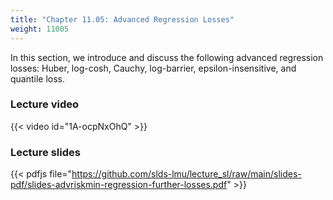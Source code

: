 ```yaml
---
title: "Chapter 11.05: Advanced Regression Losses"
weight: 11005
---
```

In this section, we introduce and discuss the following advanced regression losses: Huber, log-cosh, Cauchy, log-barrier, epsilon-insensitive, and quantile loss. 

<!--more-->

### Lecture video

{{< video id="1A-ocpNxOhQ" >}}

### Lecture slides

{{< pdfjs file="https://github.com/slds-lmu/lecture_sl/raw/main/slides-pdf/slides-advriskmin-regression-further-losses.pdf" >}}
